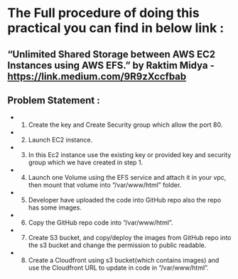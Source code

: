 # The Full procedure of doing this practical you can find in below link :

## “Unlimited Shared Storage between AWS EC2 Instances using AWS EFS.” by Raktim Midya - https://link.medium.com/9R9zXccfbab

## Problem Statement :
- 1. Create the key and Create Security group which allow the port 80.
- 2. Launch EC2 instance.
- 3. In this Ec2 instance use the existing key or provided key and security group which we have created in step 1.
- 4. Launch one Volume using the EFS service and attach it in your vpc, then mount that volume into “/var/www/html” folder.
- 5. Developer have uploaded the code into GitHub repo also the repo has some images.
- 6. Copy the GitHub repo code into “/var/www/html”.
- 7. Create S3 bucket, and copy/deploy the images from GitHub repo into the s3 bucket and change the permission to public readable.
- 8. Create a Cloudfront using s3 bucket(which contains images) and use the Cloudfront URL to update in code in “/var/www/html”.
